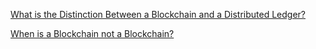 [What is the Distinction Between a Blockchain and a Distributed Ledger?](https://www.r3.com/blog/what-is-the-distinction-between-a-blockchain-and-a-distributed-ledger/)

[When is a Blockchain not a Blockchain?](http://www.r3cev.com/blog/2017/2/24/when-is-a-blockchain-not-a-blockchain)